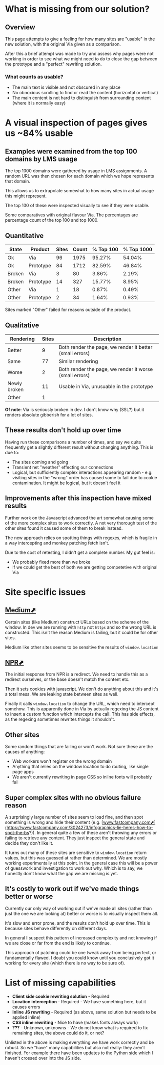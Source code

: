 # What is missing from our solution?

## Overview

This page attempts to give a feeling for how many sites are "usable" in the new
solution, with the original Via given as a comparison.

After this a brief attempt was made to try and assess why pages were not 
working in order to see what we might need to do to close the gap between the
prototype and a "perfect" rewriting solution. 

### What counts as usable?

 * The main text is visible and not obscured in any place
 * No obnoxious scrolling to find or read the content (horizontal or vertical)
 * The main content is not hard to distinguish from surrounding content (where
  it is normally easy)

# A visual inspection of pages gives us ~84% usable

## Examples were examined from the top 100 domains by LMS usage

The top 1000 domains were gathered by usage in LMS assignments. A random URL
was then chosen for each domain which we hope represents that domain.

This allows us to extrapolate somewhat to how many sites in actual usage this
might represent.

The top 100 of these were inspected visually to see if they were usable.

 
Some comparatives with original flavour Via. The percentages are percentage 
count of the top 100 and top 1000.

## Quantitative

| State  | Product   | Sites | Count | % Top 100  | % Top 1000 |
|--------|-----------|-------|-------|--------|--------|
| Ok     | Via       | 96    | 1975  | 95.27% | 54.04% |
| Ok     | Prototype | 84    | 1712  | 82.59% | 46.84% | 
| Broken | Via       | 3     | 80    |  3.86% |  2.19% |
| Broken | Prototype | 14    | 327   | 15.77% |  8.95% |
| Other  | Via       | 1     | 18    |  0.87% |  0.49% |
| Other  | Prototype | 2     | 34    |  1.64% |  0.93% |

Sites marked "Other" failed for reasons outside of the product. 

## Qualitative

| Rendering    | Sites | Description |
|--------------|-------| -------------
| Better       | 9     | Both render the page, we render it better (small errors)
| Same         | 77    | Similar rendering 
| Worse        | 2     | Both render the page, we render it worse (small errors)
| Newly broken | 11    | Usable in Via, unusuable in the prototype
| Other        | 1     | 


**Of note**: Via is seriously broken in dev. I don't know why (SSL?) but it renders
absolute gibberish for a lot of sites.

## These results don't hold up over time

Having run these comparisons a number of times, and say we quite frequently get
a slightly different result without changing anything. This is due to:

 * The sites coming and going
 * Transient net "weather" effecting our connections
 * Logical, but sufficiently complex interactions appearing random - e.g. 
 visiting sites in the "wrong" order has caused some to fail due to cookie
 contamination. It might be logical, but it doesn't feel it

## Improvements after this inspection have mixed results

Further work on the Javascript advanced the art somewhat causing some of the 
more complex sites to work correctly. A not very thorough test of the other
sites found it caused some of them to break instead.

The new approach relies on spotting things with regexes, which is fragile in
a way intercepting and monkey patching fetch isn't. 

Due to the cost of retesting, I didn't get a complete number. My gut feel is:

 * We probably fixed more than we broke
 * If we could get the best of both we are getting competetive with original Via

# Site specific issues

## [Medium⬈](https://medium.com/@Bhasingursifath/graffiti-art-or-vandalism-4ecda1f780ab)

Certain sites (like Medium) construct URLs based on the scheme of the window. 
In dev we are running with `http` not `https` and so the wrong URL is
constructed. This isn't the reason Medium is failing, but it could be for 
other sites.

Medium like other sites seems to be sensitive the results of `window.location` 

## [NPR⬈](https://www.npr.org/2017/03/21/520820142/soy-marr-n)

The initial response from NPR is a redirect. We need to handle this as a
redirect ourselves, or the base doesn't match the content etc.

Then it sets cookies with javascript. We don't do anything about this and it's
a total mess. We are leaking state between sites as well.

Finally it calls `window.location` to change the URL, which need to intercept
somehow. This is apparently done in Via by actually regexing the JS content to
insert a custom function which intercepts the call. This has side effects, as
the regexing sometimes rewrites things it shouldn't.

## Other sites

Some random things that are failing or won't work. Not sure these are the
causes of anything:

 * Web workers won't register on the wrong domain
 * Anything that relies on the window location to do routing, like single page
 apps
 * We aren't currently rewriting in page CSS so inline fonts will probably fail
 
## Super complex sites with no obvious failure reason

A surprisingly large number of sites seem to load fine, and then spot something
is wrong and hide their content 
(e.g. [www.fastcompany.com⬈](https://www.fastcompany.com/3024273/infographics-lie-heres-how-to-spot-the-bs?)).
In general quite a few of these aren't throwing any errors or failing to
retrieve any content. They just inspect the general state and decide they don't
like it.

It turns out many of these sites are sensitive to `window.location` return 
values, but this was guessed at rather than determined. We are mostly working
experimentally at this point. In the general case this will be a power of 
guesswork and investigation to work out why. Which is to say, we honestly 
don't know what the gap we are missing is yet.

## It's costly to work out if we've made things better or worse

Currently our only way of working out if we've made all sites (rather than just
the one we are looking at) better or worse is to visually inspect them all. 

It's slow and error prone, and the results don't hold up over time. This is 
because sites behave differently on different days. 

In general I suspect this pattern of increased complexity and not knowing 
if we are close or far from the end is likely to continue. 

This approach of patching could be one tweak away from being perfect, or 
fundamentally flawed. I doubt you could know until you conclusively got it 
working for every site (which there is no way to be sure of).

# List of missing capabilities

 * **Client side cookie rewriting solution** - Required 
 * **Location interception** - Required - We have something here, but it causes
 errors
 * **Inline JS rewriting** - Required (as above, same solution but needs to be
 applied inline)
 * **CSS inline rewriting** - Nice to have (makes fonts always work)
 * **???** - Unknown, unknowns - We do not know what is required to fix remaining
 sites, the above could do it, or not?

Unlisted in the above is making everything we have work correctly and be
robust. So we "have" many capabilities but also not really: they aren't
finished. For example there have been updates to the Python side which I
haven't crossed over into the JS side. 
